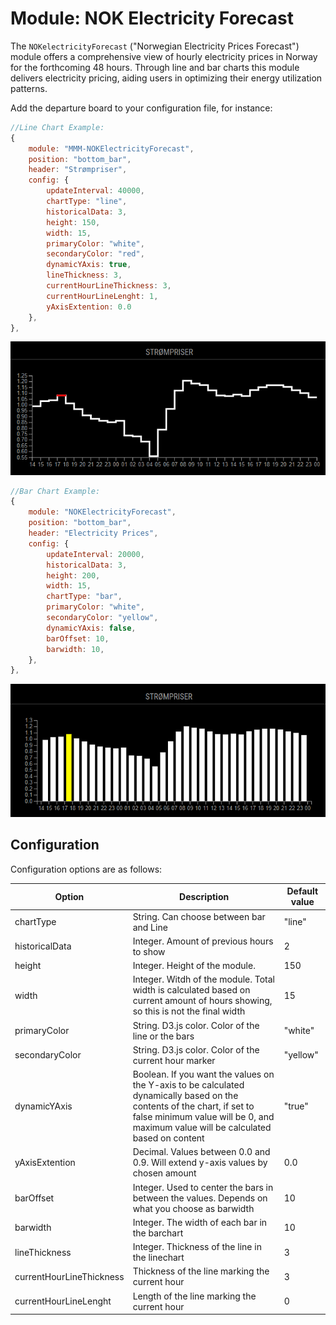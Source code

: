# Module: NOK Electricity Forecast

The `NOKelectricityForecast` ("Norwegian Electricity Prices Forecast") module offers a comprehensive view of hourly electricity prices in Norway for the forthcoming 48 hours. Through line and bar charts this module delivers electricity pricing, aiding users in optimizing their energy utilization patterns.

Add the departure board to your configuration file, for instance:

```js
//Line Chart Example:
{
    module: "MMM-NOKElectricityForecast",
    position: "bottom_bar",
    header: "Strømpriser",
    config: {
        updateInterval: 40000,
        chartType: "line",
        historicalData: 3,
        height: 150,
        width: 15,
        primaryColor: "white",
        secondaryColor: "red",
        dynamicYAxis: true,
        lineThickness: 3,
        currentHourLineThickness: 3,
        currentHourLineLenght: 1,
        yAxisExtention: 0.0
    },
},
```
<img src="./images/linechart.png">

```js
//Bar Chart Example:
{
    module: "NOKElectricityForecast",
    position: "bottom_bar", 
    header: "Electricity Prices",
    config: {
        updateInterval: 20000, 
        historicalData: 3, 
        height: 200, 
        width: 15, 
        chartType: "bar",
        primaryColor: "white",
        secondaryColor: "yellow",
        dynamicYAxis: false,
        barOffset: 10,
        barwidth: 10, 
    },
},
```
<img src="./images/barchart.png">

## Configuration

Configuration options are as follows:


| Option | Description | Default value |
|-------------|--------------------------------------------------|---------------|
| chartType | String. Can choose between bar and Line | "line" |
| historicalData | Integer. Amount of previous hours to show | 2 |
| height | Integer. Height of the module. | 150 |
| width | Integer.  Witdh of the module. Total width is calculated based on current amount of hours showing, so this is not the final width | 15 |
| primaryColor | String. D3.js color. Color of the line or the bars | "white" |
| secondaryColor | String. D3.js color. Color of the current hour marker | "yellow" |
| dynamicYAxis | Boolean. If you want the values on the Y-axis to be calculated dynamically based on the contents of the chart, if set to false minimum value will be 0, and maximum value will be calculated based on content | "true" |
| yAxisExtention | Decimal. Values between 0.0 and 0.9. Will extend y-axis values by chosen amount | 0.0
| barOffset | Integer. Used to center the bars in between the values. Depends on what you choose as barwidth | 10 |
| barwidth | Integer. The width of each bar in the barchart | 10 |
| lineThickness | Integer. Thickness of the line in the linechart | 3 |
| currentHourLineThickness | Thickness of the line marking the current hour | 3 |
| currentHourLineLenght | Length of the line marking the current hour | 0 |

